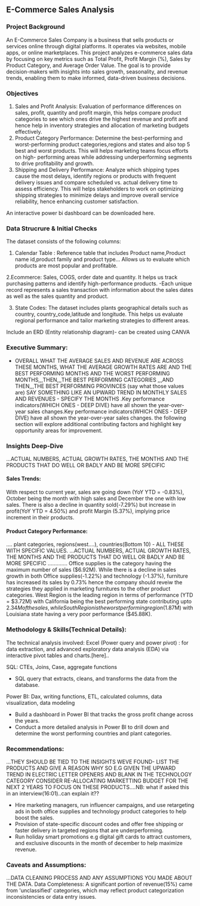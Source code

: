 ## E-Commerce Sales Analysis
### Project Background
An E-Commerce Sales Company is a business that sells products or services online through digital platforms. It operates via websites, mobile apps, or online marketplaces. This project analyzes e-commerce sales data by focusing on key metrics such as Total Profit, Profit Margin (%), Sales by Product Category, and Average Order Value. The goal is to provide decision-makers with insights into sales growth, seasonality, and revenue trends, enabling them to make informed, data-driven business decisions.


### Objectives
1. Sales and Profit Analysis: Evaluation of performance differences on sales, profit, quantity and profit margin, this helps compare product categories to see which ones drive the highest revenue and profit and hence 
   help in inventory strategies and allocation of  marketing budgets effectively.
2. Product Category Performance: Determine the best-performing and worst-performing product categories,regions and states and also top 5 best and worst products. This will helps marketing teams focus efforts on high- 
   performing areas while addressing underperforming segments to drive profitability and growth.
3. Shipping and Delivery Performance: Analyze which shipping types cause the most delays, identify regions or products with frequent delivery issues and compare scheduled vs. actual delivery time to assess efficiency. This 
   will helps stakeholders to work on optimizing shipping strategies to minimize delays and improve overall service reliability, hence enhancing customer satisfaction.

  An interactive power bi dashboard can be downloaded here.
  ### Data Strucrure & Initial Checks
  The dataset consists of the following columns:
 1. Calendar Table :  Reference table that includes Product name,Product name id,product family and product type... Allows us to evaluate which products are most popular and profitable.
 
 2.Ecommerce: Sales, COGS, order date and quantity. It helps us track purchasing patterns and 
    identify high-performance products.
    -Each unique record represents a sales transaction with information about the sales dates as well as the sales quantity and product. 
 
 3. State Codes: The dataset includes plants geographical details such as country, country_code,latitude and longitude. This helps us evaluate regional performance and tailor marketing strategies to different areas.
    
Include an ERD (Entity relationship diagram)- can be created using CANVA 
  ### Executive Summary:
  - OVERALL WHAT THE AVERAGE SALES AND REVENUE ARE ACROSS THESE MONTHS, WHAT THE AVERAGE GROWTH RATES ARE AND THE BEST PERFORMING MONTHS AND THE WORST PERFORMING MONTHS,,,THEN,,,THE BEST PERFORMING CATEGORIES ,,,AND THEN,,,THE BEST PERFORMING PROVINCES (say what those values are)
SAY SOMETHING LIKE AN UPWARD TREND IN MONTHLY SALES AND REVENUES - SPECIFY THE MONTHS .Key performance indicators(WHICH ONES - DEEP DIVE)  have all shown the year-over-year sales changes.Key performance indicators(WHICH ONES - DEEP DIVE)  have all shown the year-over-year sales changes. the following section will explore additional contributing factors and highlight key opportunity areas for improvement.
  ### Insights Deep-Dive
...ACTUAL NUMBERS, ACTUAL GROWTH RATES, THE MONTHS AND THE PRODUCTS THAT DO WELL OR BADLY AND  BE MORE SPECIFIC
  #### Sales Trends:
  With respect to current year, sales are going down (YoY YTD = -0.83%), October being the month 
  with high sales and December the one with low sales. There is also a decline in quantity 
  sold(-7.29%) but increase in profit(YoY YTD = 4.50%) and profit Margin (5.37%), implying price 
  increment in their products.

  #### Product Category Performance:
  .... plant categories, regions(west....), countries(Bottom 10) - ALL THESE WITH SPECIFIC VALUES.
...ACTUAL NUMBERS, ACTUAL GROWTH RATES, THE MONTHS AND THE PRODUCTS THAT DO WELL OR BADLY AND  BE MORE SPECIFIC
.............
  Office supplies is the category having the maximum number of sales ($6.92M). While there is a 
  decline in sales growth in both Office supplies(-1.22%) and technology (-1.37%), furniture has 
  increased its sales by 0.73% hence the company should reveiw the strategies they applied in 
  marketing furnitures to the other product categories.
  West Region is the leading region in terms of performance (YTD = $3.72M) with California being the 
  best performing state contributing upto $2.34M of the sales, while South Region is the worst
  performing region ($1.87M) with Louisiana state having a very poor performance ($45.88K).

 ### Methodology & Skills(Technical Details):
The technical analysis involved:
Excel (Power query and power pivot) : for data extraction, and advanced exploratory data analysis (EDA) via interactive pivot tables and charts.[here]..

SQL: CTEs, Joins, Case, aggregate functions
 - SQL query that extracts, cleans, and transforms the data from the database.

Power BI: Dax, writing functions, ETL, calculated columns, data visualization, data modeling 
 -  Build a dashboard in Power BI that tracks the gross profit change across the years.
 -  Conduct a more detailed analysis in Power BI to drill down and determine the worst performing countries and plant categories.


  ### Recommendations:
  ...THEY SHOULD BE TIED TO THE INSIGHTS WEVE FOUND- LIST THE PRODUCTS AND GIVE A REASON WHY SO E.G GIVEN THE UPWARD TREND IN ELECTRIC LETTER OPENERS AND BLANK IN THE TECHNOLOGY  CATEGORY CONSIDER RE-ALLOCATING MARKETTING BUDGET FOR THE NEXT 2 YEARS TO FOCUS ON THESE PRODUCTS....NB: what if asked this in an interview(16:01)..can explain it??
- Hire marketing managers, run influencer campaigns, and use retargeting ads in both office 
   supplies and technology product categories to help boost the sales.
- Provision of state-specific discount codes and offer free shipping or faster delivery in 
    targeted regions that are underperforming.
- Run holiday smart promotions e.g digital gift cards to attract customers, and exclusive 
    discounts in the month of december to help maximize revenue.


### Caveats and Assumptions:
   ...DATA CLEANING PROCESS AND ANY ASSUMPTIONS YOU MADE ABOUT THE DATA.
   Data Completeness: A significant portion of revenue(15%) came from 'unclassified' categories, which may reflect product categorization inconsistencies or data entry issues.     
  
